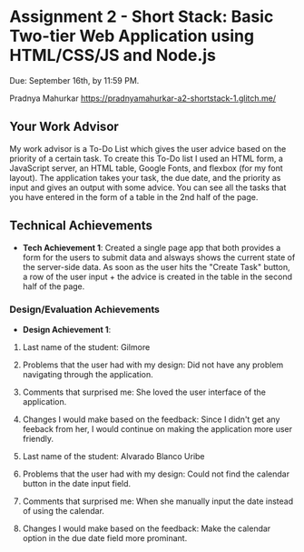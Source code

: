 Assignment 2 - Short Stack: Basic Two-tier Web Application using HTML/CSS/JS and Node.js  
===
Due: September 16th, by 11:59 PM.

Pradnya Mahurkar
https://pradnyamahurkar-a2-shortstack-1.glitch.me/

## Your Work Advisor
My work advisor is a To-Do List which gives the user advice based on the priority of a certain task. To create this To-Do list I used an HTML form, a JavaScript server, an HTML table, Google Fonts, and flexbox (for my font layout). The application takes your task, the due date, and the priority as input and gives an output with some advice. You can see all the tasks that you have entered in the form of a table in the 2nd half of the page.

## Technical Achievements
- **Tech Achievement 1**: 
Created a single page app that both provides a form for the users to submit data and alsways shows the current state of the server-side data. As soon as the user hits the "Create Task" button, a row of the user input + the advice is created in the table in the second half of the page.

### Design/Evaluation Achievements
- **Design Achievement 1**: 

1. Last name of the student: Gilmore
2. Problems that the user had with my design: Did not have any problem navigating through the application.
3. Comments that surprised me: She loved the user interface of the application.
4. Changes I would make based on the feedback: Since I didn't get any feeback from her, I would continue on making the application more user friendly.

1. Last name of the student: Alvarado Blanco Uribe
2. Problems that the user had with my design: Could not find the calendar button in the date input field.
3. Comments that surprised me: When she manually input the date instead of using the calendar.
4. Changes I would make based on the feedback: Make the calendar option in the due date field more prominant.

